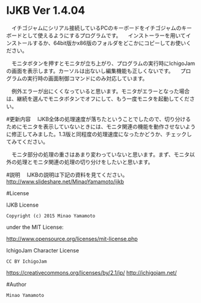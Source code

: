 # IJKB Ver 1.4.04

　イチゴジャムにシリアル接続しているPCのキーボードをイチゴジャムのキーボードとして使えるようにするプログラムです。
　インストーラーを用いてインストールするか、64bit版かx86版のフォルダをどこかにコピーしてお使いください。  

　モニタボタンを押すとモニタが立ち上がり、プログラムの実行時にIchigoJamの画面を表示します。カーソルは出ないし編集機能も正しくないです。
　プログラムの実行時の画面制御コマンドにのみ対応しています。

　例外エラーが出にくくなっていると思います。モニタがエラーとなった場合は、継続を選んでモニタボタンでオフにして、もう一度モニタを起動してください。

#更新内容
　IJKB全体の処理速度が落ちたということでしたので、切り分けるためにモニタを表示していないときには、モニタ関連の機能を動作させないように修正してみました。1.3版と同程度の処理速度になったかどうか、チェックしてみてください。

　モニタ部分の処理の重さはあまり変わっていないと思います。まず、モニタ以外の処理とモニタ関連の処理の切り分けをしたいと思います。


#説明
　IJKBの説明は下記の資料を見てください。
http://www.slideshare.net/MinaoYamamoto/ijkb

#License

  IJKB License

    Copyright (c) 2015 Minao Yamamoto

under the MIT License:

http://www.opensource.org/licenses/mit-license.php

  IchigoJam Character License

    CC BY IchigoJam

https://creativecommons.org/licenses/by/2.1/jp/
http://ichigojam.net/

#Author

    Minao Yamamoto
